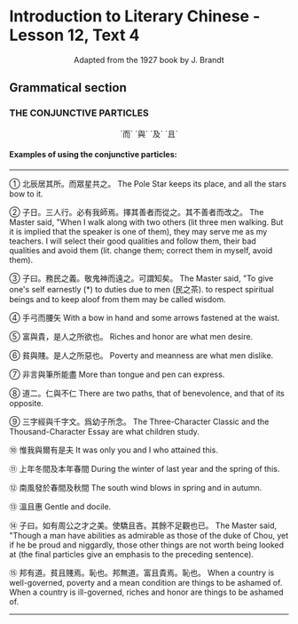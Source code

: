 # Introduction to Literary Chinese - Lesson 12, Text 4

<center>Adapted from the 1927 book by J. Brandt</center>

## Grammatical section

### THE CONJUNCTIVE PARTICLES

<center>`而` `與` `及` `且`</center>

#### Examples of using the conjunctive particles:

---

① 北辰居其所。而眾星共之。
The Pole Star keeps its place, and all the stars bow to it.

② 子日。三人行。必有我師焉。擇其善者而從之。其不善者而改之。
The Master said, "When I walk along with two others (lit three men walking. But it is implied that the speaker is one of them), they may serve me as my teachers. I will select their good qualities and follow them, their bad qualities and avoid them (lit. change them; correct them in myself, avoid them).

③ 子曰。務民之義。敬鬼神而遠之。可謂知矣。
The Master said, "To give one's self earnestly (\*) to duties due to men (民之茶). to respect spiritual beings and to keep aloof from them may be called wisdom.

④ 手弓而腰矢
With a bow in hand and some arrows fastened at the waist.

⑤ 富與貴，是人之所欲也。
Riches and honor are what men desire.

⑥ 貧與賤。是人之所惡也。
Poverty and meanness are what men dislike.

⑦ 非言與筆所能盡
More than tongue and pen can express.

⑧ 道二。仁與不仁
There are two paths, that of benevolence, and that of its opposite.

⑨ 三字經與千字文。爲幼子所念。
The Three-Character Classic and the Thousand-Character Essay are what children study.

⑩ 惟我與爾有是夫
It was only you and I who attained this.

⑪ 上年冬間及本年春間
During the winter of last year and the spring of this.

⑫ 南風發於春間及秋間
The south wind blows in spring and in autumn.

⑬ 溫且惠
Gentle and docile.

⑭ 子曰。如有周公之才之美。使驕且吝。其餘不足觀也已。
The Master said, "Though a man have abilities as admirable as those of the duke of Chou, yet if he be proud and niggardly, those other things are not worth being looked at (the final particles give an emphasis to the preceding sentence).

⑮ 邦有道。貧且賤焉。恥也。邦無道。富且貴焉。恥也。
When a country is well-governed, poverty and a mean condition are things to be ashamed of. When a country is ill-governed, riches and honor are things to be ashamed of.

---

